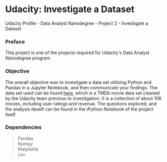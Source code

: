 # Udacity: Investigate a Dataset
Udacity Profile - Data Analyst Nanodegree - Project 2 - Investigate a Dataset
### Preface
This project is one of the projects required for Udacity's Data Analyst Nanodegree program.

### Objective
The overall objective was to investigate a data set utilizing Python and Pandas in a Jupyter Notebook, and then communicate your findings. The data set used can be found [here](https://www.google.com/url?q=https://d17h27t6h515a5.cloudfront.net/topher/2017/October/59dd1c4c_tmdb-movies/tmdb-movies.csv&sa=D&ust=1532469042115000), which is a TMDb movie data set cleaned by the Udacity team previous to investigation. It is a collection of about 10K movies, including user ratings and revenue. The questions explored, and the analysis iteself can be found in the iPython Notebook of the project itself. 

### Dependencies
>Pandas<br>
>Numpy<br>
>Matplotlib<br>
>csv<br>

